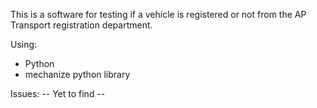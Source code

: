 This is a software for testing if a vehicle is registered or not
from the AP Transport registration department.

Using:
* Python
* mechanize python library

Issues:
-- Yet to find --
